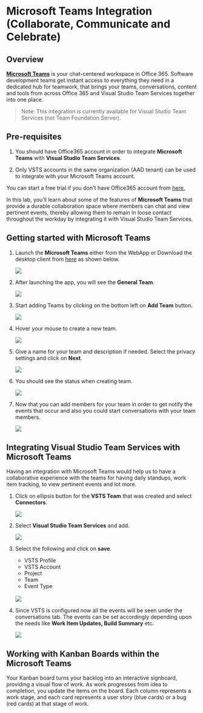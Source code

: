 # Microsoft Teams Integration (Collaborate, Communicate and Celebrate)

## Overview

<a href="https://teams.microsoft.com/start">**Microsoft Teams**</a> is your chat-centered workspace in Office 365. Software development teams get instant access to everything they need in a dedicated
hub for teamwork, that brings your teams, conversations, content and tools from across Office 365 and Visual Studio Team Services together into one place.

> Note: This integration is currently available for Visual Studio Team Services (not Team Foundation Server).

## Pre-requisites

1. You should have Office365 account in order to integrate **Microsoft Teams** with **Visual Studio Team Services**.

2. Only VSTS accounts in the same organization (AAD tenant) can be used to integrate with your Microsoft Teams account.

You can start a free trial if you don't have Office365 account from <a href="https://teams.microsoft.com/start" />here.</a>

In this lab, you’ll learn about some of the features of **Microsoft Teams** that provide a durable collaboration space where members can chat and view pertinent events, thereby allowing them to remain in loose contact throughout the workday by integrating it with Visual Studio Team Services.

## Getting started with Microsoft Teams

1. Launch the **Microsoft Teams** either from the WebApp or Download the desktop client from <a href="http://bit.ly/2ouq6eN">here</a> as shown below.

   <img src="images/2.png" />

2. After launching the app, you will see the **General Team**.

   <img src="images/3.png" />

3. Start adding Teams by clicking on the bottom left on **Add Team** button.

   <img src="images/4.png" />

4. Hover your mouse to create a new team.

   <img src="images/5.png" />

5. Give a name for your team and description if needed. Select the privacy settings and click on **Next**.

   <img src="images/6.png" />

6. You should see the status when creating team.

   <img src="images/7.png" />

7. Now that you can add members for your team in order to get notify the events that occur and also you could start conversations with your team members.

   <img src="images/8.png" />

## Integrating Visual Studio Team Services with Microsoft Teams 

Having an integration with Microsoft Teams would help us to have a collaborative experience with the teams for having daily standups, work item tracking, to view pertinent events and lot more.

1. Click on ellipsis button for the **VSTS Team** that was created and select **Connectors**.

   <img src="images/9.png" />

2. Select **Visual Studio Team Services** and add.

   <img src="images/10.png" />

3. Select the following and click on **save**.

   - VSTS Profile
   - VSTS Account
   - Project
   - Team 
   - Event Type

   <br>

   <img src="images/11.png" />

4. Since VSTS is configured now all the events will be seen under the  conversations tab. The events can be set accordingly depending upon the needs like **Work Item Updates, Build Summary** etc.

   <img src="images/12.png" />


## Working with Kanban Boards within the Microsoft Teams

Your Kanban board turns your backlog into an interactive signboard, providing a visual flow of work. As work progresses from idea to completion, you update the items on the board. Each column represents a work stage, and each card represents a user story (blue cards) or a bug (red cards) at that stage of work.







